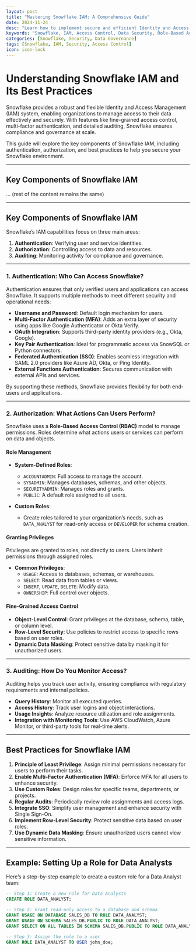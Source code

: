 ```yaml
---
layout: post
title: "Mastering Snowflake IAM: A Comprehensive Guide"
date: 2024-11-24
desc: "Learn how to implement secure and efficient Identity and Access Management (IAM) in Snowflake with this detailed guide."
keywords: "Snowflake, IAM, Access Control, Data Security, Role-Based Access Control"
categories: [Snowflake, Security, Data Governance]
tags: [Snowflake, IAM, Security, Access Control]
icon: icon-lock
---
```


# Understanding Snowflake IAM and Its Best Practices

Snowflake provides a robust and flexible Identity and Access Management (IAM) system, enabling organizations to manage access to their data effectively and securely. With features like fine-grained access control, multi-factor authentication, and detailed auditing, Snowflake ensures compliance and governance at scale.

This guide will explore the key components of Snowflake IAM, including authentication, authorization, and best practices to help you secure your Snowflake environment.

---

## Key Components of Snowflake IAM

... (rest of the content remains the same)

---

## Key Components of Snowflake IAM

Snowflake’s IAM capabilities focus on three main areas:
1. **Authentication**: Verifying user and service identities.
2. **Authorization**: Controlling access to data and resources.
3. **Auditing**: Monitoring activity for compliance and governance.
---

### **1. Authentication: Who Can Access Snowflake?**

Authentication ensures that only verified users and applications can access Snowflake. It supports multiple methods to meet different security and operational needs:

- **Username and Password**: Default login mechanism for users.
- **Multi-Factor Authentication (MFA)**: Adds an extra layer of security using apps like Google Authenticator or Okta Verify.
- **OAuth Integration**: Supports third-party identity providers (e.g., Okta, Google).
- **Key Pair Authentication**: Ideal for programmatic access via SnowSQL or Python connectors.
- **Federated Authentication (SSO)**: Enables seamless integration with SAML 2.0 providers like Azure AD, Okta, or Ping Identity.
- **External Functions Authentication**: Secures communication with external APIs and services.

By supporting these methods, Snowflake provides flexibility for both end-users and applications.

---

### **2. Authorization: What Actions Can Users Perform?**

Snowflake uses a **Role-Based Access Control (RBAC)** model to manage permissions. Roles determine what actions users or services can perform on data and objects.

#### **Role Management**
- **System-Defined Roles**:
  - `ACCOUNTADMIN`: Full access to manage the account.
  - `SYSADMIN`: Manages databases, schemas, and other objects.
  - `SECURITYADMIN`: Manages roles and grants.
  - `PUBLIC`: A default role assigned to all users.
  
- **Custom Roles**:
  - Create roles tailored to your organization’s needs, such as `DATA_ANALYST` for read-only access or `DEVELOPER` for schema creation.

#### **Granting Privileges**
Privileges are granted to roles, not directly to users. Users inherit permissions through assigned roles.

- **Common Privileges**:
  - `USAGE`: Access to databases, schemas, or warehouses.
  - `SELECT`: Read data from tables or views.
  - `INSERT`, `UPDATE`, `DELETE`: Modify data.
  - `OWNERSHIP`: Full control over objects.

#### **Fine-Grained Access Control**
- **Object-Level Control**: Grant privileges at the database, schema, table, or column level.
- **Row-Level Security**: Use policies to restrict access to specific rows based on user roles.
- **Dynamic Data Masking**: Protect sensitive data by masking it for unauthorized users.

---

### **3. Auditing: How Do You Monitor Access?**

Auditing helps you track user activity, ensuring compliance with regulatory requirements and internal policies.

- **Query History**: Monitor all executed queries.
- **Access History**: Track user logins and object interactions.
- **Usage Insights**: Analyze resource utilization and role assignments.
- **Integration with Monitoring Tools**: Use AWS CloudWatch, Azure Monitor, or third-party tools for real-time alerts.

---

## Best Practices for Snowflake IAM

1. **Principle of Least Privilege**: Assign minimal permissions necessary for users to perform their tasks.
2. **Enable Multi-Factor Authentication (MFA)**: Enforce MFA for all users to enhance security.
3. **Use Custom Roles**: Design roles for specific teams, departments, or projects.
4. **Regular Audits**: Periodically review role assignments and access logs.
5. **Integrate SSO**: Simplify user management and enhance security with Single Sign-On.
6. **Implement Row-Level Security**: Protect sensitive data based on user roles.
7. **Use Dynamic Data Masking**: Ensure unauthorized users cannot view sensitive information.

---

## Example: Setting Up a Role for Data Analysts

Here’s a step-by-step example to create a custom role for a Data Analyst team:

```sql
-- Step 1: Create a new role for Data Analysts
CREATE ROLE DATA_ANALYST;

-- Step 2: Grant read-only access to a database and schema
GRANT USAGE ON DATABASE SALES_DB TO ROLE DATA_ANALYST;
GRANT USAGE ON SCHEMA SALES_DB.PUBLIC TO ROLE DATA_ANALYST;
GRANT SELECT ON ALL TABLES IN SCHEMA SALES_DB.PUBLIC TO ROLE DATA_ANALYST;

-- Step 3: Assign the role to a user
GRANT ROLE DATA_ANALYST TO USER john_doe;
